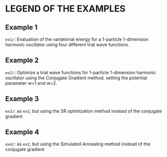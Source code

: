 # LEGEND OF THE EXAMPLES



## Example 1

`ex1/`: Evaluation of the variational energy for a 1-particle 1-dimension harmonic oscillator using four different trial wave functions.



## Example 2

`ex2/`: Optimize a trial wave functions for 1-particle 1-dimension harmonic oscillator using the Conjugate Gradient method, setting the potential parameter w=1 and w=2.



## Example 3

`ex3/`: as `ex2`, but using the SR optimization method instead of the conjugate gradient



## Example 4

`ex4/`: as `ex2`, but using the Simulated Annealing method instead of the conjugate gradient
